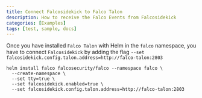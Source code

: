```yaml
---
title: Connect Falcosidekick to Falco Talon
description: How to receive the Falco Events from Falcosidekick
categories: [Examples]
tags: [test, sample, docs]
---
```


Once you have installed `Falco Talon` with Helm in the `falco` namespace, you have to connect `Falcosidekick` by adding the flag `--set falcosidekick.config.talon.address=http://falco-talon:2803`
```shell
helm install falco falcosecurity/falco --namespace falco \
  --create-namespace \
  --set tty=true \
  --set falcosidekick.enabled=true \
  --set falcosidekick.config.talon.address=http://falco-talon:2803
```
